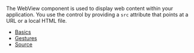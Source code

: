 The WebView component is used to display web content within your application. You use the control by providing a `src` attribute that points at a URL or a local HTML file.

<snippet id='webview-require'/>

* [Basics](#basics)
* [Gestures](#gestures)
* [Source](#source-load)
